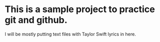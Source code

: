 # This is a sample project to practice git and github.
I will be mostly putting text files with Taylor Swift lyrics in here.